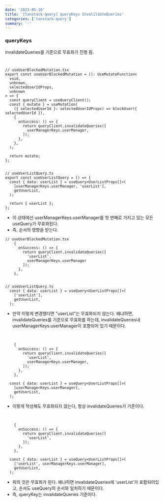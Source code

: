 ```yaml
---
date: '2023-05-10'
title: '[Tanstack-query] queryKeys InvalildateQueries'
categories: ['tanstack-query']
summary: '-'
---
```


### queryKeys

invalidateQueries를 기준으로 무효화가 진행 됨.

```TSX


// useUserBlockedMutation.tsx
export const useUserBlockedMutation = (): UseMutateFunction<
  void,
  unknown,
  selectedUserIdProps,
  unknown
> => {
  const queryClient = useQueryClient();
  const { mutate } = useMutation(
    ({ selectedUserId }: selectedUserIdProps) => blockUser({ selectedUserId }),
    {
      onSuccess: () => {
        return queryClient.invalidateQueries([
          userManagerKeys.userManager,
        ]);
      },
    },
  );

  return mutate;
};


// useUserListQuery.ts
export const useUserListQuery = () => {
  const { data: userList } = useQuery<UserListProps[]>(
    [userManagerKeys.userManager, 'userList'],
    getUserList,
  );

  return { userList };
};
```

- 이 상태에선 userManagerKeys.userManager를 첫 번째로 가지고 있는 모든 useQuery가 무효화된다.
- 즉, 순서의 영향을 받는다.

```TSX
// useUserBlockedMutation.tsx
    {
      onSuccess: () => {
        return queryClient.invalidateQueries([
          'userList',
          userManagerKeys.userManager
        ]);
      },
    },


// useUserListQuery.ts
  const { data: userList } = useQuery<UserListProps[]>(
    ['userList'],
    getUserList,
  );

```

- 만약 이렇게 변경했다면 "userList"는 무효화되지 않는다. 왜냐하면, invalidateQueries를 기준으로 무효화를 하는데, invalidateQueries내 userManagerKeys.userManager이 포함되어 있기 때문이다.

<br>

```TSX
    {
      onSuccess: () => {
        return queryClient.invalidateQueries([
          'userList',
          userManagerKeys.userManager,
        ]);
      },
    },

  const { data: userList } = useQuery<UserListProps[]>(
    [userManagerKeys.userManager],
    getUserList,
  );
```

- 이렇게 작성해도 무효화되지 않는다, 항상 invalidateQueries가 기준이다.

<br>

```TSX
    {
      onSuccess: () => {
        return queryClient.invalidateQueries([
          'userList',
        ]);
      },
    },

  const { data: userList } = useQuery<UserListProps[]>(
    ['userList', userManagerKeys.userManager],
    getUserList,
  );
```

- 위의 것은 무효화가 된다. 왜냐하면 invalidateQueries에 'userList'가 포함되어있고, 순서도 useQuery의 순서와 일치하기 때문이다.
- 즉, queryKey는 invalidateQueries 기준이다.
